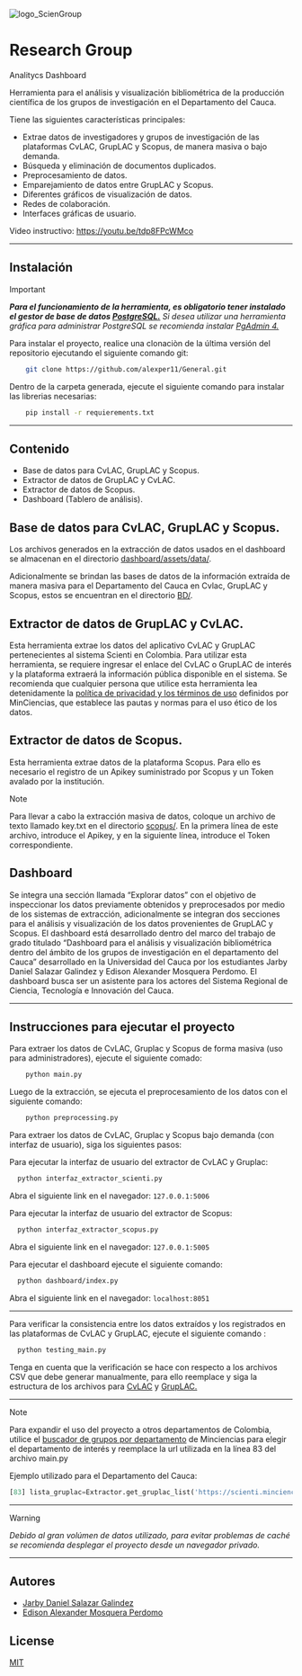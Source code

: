 ![logo_ScienGroup](https://github.com/alexper11/General/assets/61321403/c335af6d-63a1-4adb-9722-0dc49cdd3f73)

# Research Group
 Analitycs Dashboard

Herramienta para el análisis y visualización bibliométrica de la producción científica de los grupos de investigación en el Departamento del Cauca.

Tiene las siguientes características principales:
- Extrae datos de investigadores y grupos de investigación de las plataformas CvLAC, GrupLAC y Scopus, de manera masiva o bajo demanda.
- Búsqueda y eliminación de documentos duplicados.
- Preprocesamiento de datos.
- Emparejamiento de datos entre GrupLAC y Scopus.
- Diferentes gráficos de visualización de datos.
- Redes de colaboración.
- Interfaces gráficas de usuario.

Video instructivo: https://youtu.be/tdp8FPcWMco

---

## Instalación
> [!IMPORTANT]
> ***Para el funcionamiento de la herramienta, es obligatorio tener instalado el gestor de base de datos [PostgreSQL.](https://www.postgresql.org/download/)*** *Si desea utilizar una herramienta gráfica para administrar PostgreSQL se recomienda instalar [PgAdmin 4.](https://www.pgadmin.org/download/)*

Para instalar el proyecto, realice una clonaciòn de la última versión del repositorio ejecutando el siguiente comando git:
```bash
    git clone https://github.com/alexper11/General.git
```
Dentro de la carpeta generada, ejecute el siguiente comando para instalar las librerias necesarias:

```bash
    pip install -r requierements.txt
```

---

## Contenido
- Base de datos para CvLAC, GrupLAC y Scopus.
- Extractor de datos de GrupLAC y CvLAC.
- Extractor de datos de Scopus.
- Dashboard (Tablero de análisis).

## Base de datos para CvLAC, GrupLAC y Scopus.

Los archivos generados en la extracción de datos usados en el dashboard se almacenan en el directorio [dashboard/assets/data/](dashboard/assets/data/).


Adicionalmente se brindan las bases de datos de la información extraída de manera masiva para el Departamento del Cauca en Cvlac, GrupLAC y Scopus, estos se encuentran en el directorio [BD/](BD/).

## Extractor de datos de GrupLAC y CvLAC.

Esta herramienta extrae los datos del aplicativo CvLAC y GrupLAC pertenecientes al sistema Scienti en Colombia. Para utilizar esta herramienta, se requiere ingresar el enlace del CvLAC o GrupLAC de interés y la plataforma extraerá la información pública disponible en el sistema.
Se recomienda que cualquier persona que utilice esta herramienta lea detenidamente la [política de privacidad y los términos de uso](https://minciencias.gov.co/ciudadano/terminosycondiciones-datospersonales) definidos por MinCiencias, que establece las pautas y normas para el uso ético de los datos.

## Extractor de datos de Scopus.

Esta herramienta extrae datos de la plataforma Scopus. Para ello es necesario el registro de un Apikey suministrado por Scopus y un Token avalado por la institución.

> [!NOTE]
> Para llevar a cabo la extracción masiva de datos, coloque un archivo de texto llamado key.txt en el directorio [scopus/](scopus/). En la primera línea de este archivo, introduce el Apikey, y en la siguiente línea, introduce el Token correspondiente.

## Dashboard

Se integra una sección llamada “Explorar datos” con el objetivo de inspeccionar los datos previamente obtenidos y preprocesados por medio de los sistemas de extracción, adicionalmente se integran dos secciones para el análisis y visualización de los datos provenientes de GrupLAC y Scopus. El dashboard está desarrollado dentro del marco del trabajo de grado titulado “Dashboard para el análisis y visualización bibliométrica dentro del ámbito de los grupos de investigación en el departamento del Cauca” desarrollado en la Universidad del Cauca por los estudiantes Jarby Daniel Salazar Galindez y Edison Alexander Mosquera Perdomo. El dashboard busca ser un asistente para los actores del Sistema Regional de Ciencia, Tecnología e Innovación del Cauca.

---

## Instrucciones para ejecutar el proyecto

Para extraer los datos de CvLAC, Gruplac y Scopus de forma masiva (uso para administradores), ejecute el siguiente comado:

```bash
    python main.py    
```
Luego de la extracción, se ejecuta el preprocesamiento de los datos con el siguiente comando:

```bash
    python preprocessing.py
```
Para extraer los datos de CvLAC, Gruplac y Scopus bajo demanda (con interfaz de usuario), siga los siguientes pasos:

Para ejecutar la interfaz de usuario del extractor de CvLAC y Gruplac:
```bash
  python interfaz_extractor_scienti.py
```
Abra el siguiente link en el navegador: `127.0.0.1:5006`

Para ejecutar la interfaz de usuario del extractor de Scopus:
```bash
  python interfaz_extractor_scopus.py
```
Abra el siguiente link en el navegador: `127.0.0.1:5005`

Para ejecutar el dashboard ejecute el siguiente comando:
```bash
  python dashboard/index.py
```
Abra el siguiente link en el navegador: `localhost:8051`

---

Para verificar la consistencia entre los datos extraídos y los registrados en las plataformas de CvLAC y GrupLAC, ejecute el siguiente comando :

```bash
  python testing_main.py
```
Tenga en cuenta que la verificación se hace con respecto a los archivos CSV que debe generar manualmente, para ello reemplace y siga la estructura de los archivos para [CvLAC](cvlac/testing/testing_cvlac)  y [GrupLAC.](cvlac/testing/testing_gruplac)

---

> [!NOTE]
> Para expandir el uso del proyecto a otros departamentos de Colombia, utilice el [buscador de grupos por departamento](https://scienti.minciencias.gov.co/ciencia-war/BusquedaGrupoXDepartamento.do) de Minciencias para elegir el departamento de interés y reemplace la url utilizada en la línea 83 del archivo main.py

Ejemplo utilizado para el Departamento del Cauca:
```python
[83] lista_gruplac=Extractor.get_gruplac_list('https://scienti.minciencias.gov.co/ciencia-war/busquedaGrupoXDepartamentoGrupo.do?codInst=&sglPais=COL&sgDepartamento=CA&maxRows=15&grupos_tr_=true&grupos_p_=1&grupos_mr_=130')    
```
---

> [!WARNING]
>*Debido al gran volúmen de datos utilizado, para evitar problemas de caché se recomienda desplegar el proyecto desde un navegador privado.*

---

## Autores

- [Jarby Daniel Salazar Galindez](https://www.github.com/jarbydaniel)
- [Edison Alexander Mosquera Perdomo](https://www.github.com/alexper11)

## License

[MIT](https://choosealicense.com/licenses/mit/)
